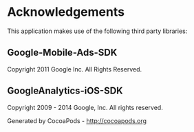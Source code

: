 # Acknowledgements
This application makes use of the following third party libraries:

## Google-Mobile-Ads-SDK

Copyright 2011 Google Inc. All Rights Reserved.

## GoogleAnalytics-iOS-SDK

Copyright 2009 - 2014 Google, Inc. All rights reserved.

Generated by CocoaPods - http://cocoapods.org
